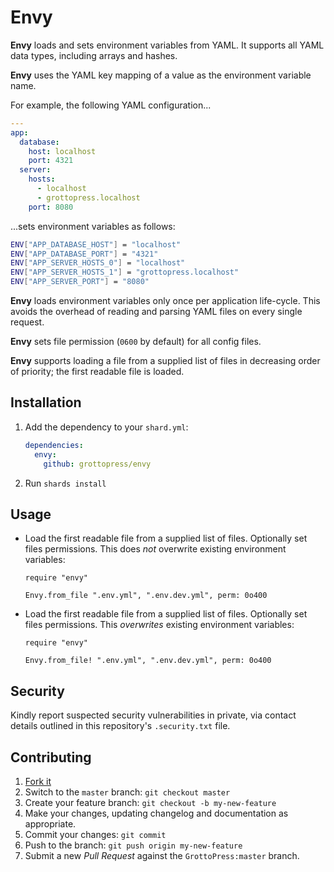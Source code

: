 # Envy

**Envy** loads and sets environment variables from YAML. It supports all YAML data types, including arrays and hashes.

**Envy** uses the YAML key mapping of a value as the environment variable name.

For example, the following YAML configuration...

```yaml
---
app:
  database:
    host: localhost
    port: 4321
  server:
    hosts:
      - localhost
      - grottopress.localhost
    port: 8080
```

...sets environment variables as follows:

```bash
ENV["APP_DATABASE_HOST"] = "localhost"
ENV["APP_DATABASE_PORT"] = "4321"
ENV["APP_SERVER_HOSTS_0"] = "localhost"
ENV["APP_SERVER_HOSTS_1"] = "grottopress.localhost"
ENV["APP_SERVER_PORT"] = "8080"
```

**Envy** loads environment variables only once per application life-cycle. This avoids the overhead of reading and parsing YAML files on every single request.

**Envy** sets file permission (`0600` by default) for all config files.

**Envy** supports loading a file from a supplied list of files in decreasing order of priority; the first readable file is loaded.

## Installation

1. Add the dependency to your `shard.yml`:

   ```yaml
   dependencies:
     envy:
       github: grottopress/envy
   ```

2. Run `shards install`

## Usage

- Load the first readable file from a supplied list of files. Optionally set files permissions. This does *not* overwrite existing environment variables:

    ```crystal
    require "envy"

    Envy.from_file ".env.yml", ".env.dev.yml", perm: 0o400
    ```

 - Load the first readable file from a supplied list of files. Optionally set files permissions. This *overwrites* existing environment variables:

    ```crystal
    require "envy"

    Envy.from_file! ".env.yml", ".env.dev.yml", perm: 0o400
    ```

## Security

Kindly report suspected security vulnerabilities in private, via contact details outlined in this repository's `.security.txt` file.

## Contributing

1. [Fork it](https://github.com/GrottoPress/envy/fork)
1. Switch to the `master` branch: `git checkout master`
1. Create your feature branch: `git checkout -b my-new-feature`
1. Make your changes, updating changelog and documentation as appropriate.
1. Commit your changes: `git commit`
1. Push to the branch: `git push origin my-new-feature`
1. Submit a new *Pull Request* against the `GrottoPress:master` branch.
